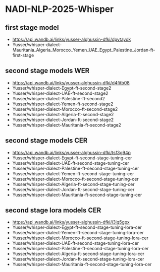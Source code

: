 # NADI-NLP-2025-Whisper

## first stage model
- https://api.wandb.ai/links/yusser-alghussin-dfki/dpvtaydk
- Yusser/whisper-dialect-Mauritania_Algeria_Morocco_Yemen_UAE_Egypt_Palestine_Jordan-ft-first-stage

## second stage models WER
- https://api.wandb.ai/links/yusser-alghussin-dfki/d4fitb08
- Yusser/whisper-dialect-Egypt-ft-second-stage2
- Yusser/whisper-dialect-UAE-ft-second-stage2
- Yusser/whisper-dialect-Palestine-ft-second2
- Yusser/whisper-dialect-Yemen-ft-second-stage2
- Yusser/whisper-dialect-Morocco-ft-second-stage2
- Yusser/whisper-dialect-Algeria-ft-second-stage2
- Yusser/whisper-dialect-Jordan-ft-second-stage2
- Yusser/whisper-dialect-Mauritania-ft-second-stage2

## second stage models CER
- https://api.wandb.ai/links/yusser-alghussin-dfki/tsf3g94p
- Yusser/whisper-dialect-Egypt-ft-second-stage-tuning-cer
- Yusser/whisper-dialect-UAE-ft-second-stage-tuning-cer
- Yusser/whisper-dialect-Palestine-ft-second-stage-tuning-cer
- Yusser/whisper-dialect-Yemen-ft-second-stage-tuning-cer
- Yusser/whisper-dialect-Morocco-ft-second-stage-tuning-cer
- Yusser/whisper-dialect-Algeria-ft-second-stage-tuning-cer
- Yusser/whisper-dialect-Jordan-ft-second-stage-tuning-cer
- Yusser/whisper-dialect-Mauritania-ft-second-stage-tuning-cer

## second stage lora models CER
- https://api.wandb.ai/links/yusser-alghussin-dfki/i3iq5gpx
- Yusser/whisper-dialect-Egypt-ft-second-stage-tuning-lora-cer
- Yusser/whisper-dialect-Yemen-ft-second-stage-tuning-lora-cer
- Yusser/whisper-dialect-Morocco-ft-second-stage-tuning-lora-cer
- Yusser/whisper-dialect-UAE-ft-second-stage-tuning-lora-cer
- Yusser/whisper-dialect-Palestine-ft-second-stage-tuning-lora-cer
- Yusser/whisper-dialect-Algeria-ft-second-stage-tuning-lora-cer
- Yusser/whisper-dialect-Jordan-ft-second-stage-tuning-lora-cer
- Yusser/whisper-dialect-Mauritania-ft-second-stage-tuning-lora-cer
